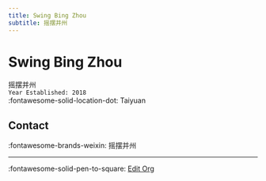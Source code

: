 ```yaml
---
title: Swing Bing Zhou
subtitle: 摇摆并州
---
```


# Swing Bing Zhou

摇摆并州  
`Year Established: 2018`  
:fontawesome-solid-location-dot: Taiyuan  


## Contact

:fontawesome-brands-weixin: 摇摆并州  

---

:fontawesome-solid-pen-to-square: [Edit Org](https://github.com/swingdance/orgs/issues/new?assignees=&labels=update+org&projects=&template=03-update_entity.yml&title=Update%20Org%3A%20zh_CN%20%E2%80%A2%20Swing%20Bing%20Zhou&region=zh_CN&id=swing-bing-zhou&name=Swing%20Bing%20Zhou)
